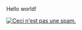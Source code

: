 Hello world!

[![Ceci n'est pas une spam.](https://upload.wikimedia.org/wikipedia/en/b/b9/MagrittePipe.jpg)](./spam.html)
